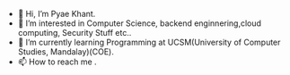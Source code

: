 - 👋 Hi, I’m Pyae Khant.
- 👀 I’m interested in Computer Science, backend enginnering,cloud computing, Security Stuff etc..
- 🌱 I’m currently learning Programming at UCSM(University of Computer Studies, Mandalay)(COE).
- 📫 How to reach me .

<!--
**Pyae2003/Pyae2003** is a ✨ _special_ ✨ repository because its `README.md` (this file) appears on your GitHub profile.

Here are some ideas to get you started:

- 🔭 I’m currently working on ...
- 🌱 I’m currently learning ...
- 👯 I’m looking to collaborate on ...
- 🤔 I’m looking for help with ...
- 💬 Ask me about ...
- 📫 How to reach me: ...
- 😄 Pronouns: ...
- ⚡ Fun fact: ...
-->
